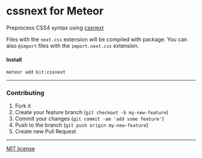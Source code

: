 # cssnext for Meteor

Preprocess CSS4 syntax using [cssnext](https://github.com/cssnext/cssnext)

Files with the `next.css` extension will be compiled with package.
You can also `@import` files with the `import.next.css` extension.

#### Install
```
meteor add kit:cssnext
```

---

### Contributing
1. Fork it
2. Create your feature branch (`git checkout -b my-new-feature`)
3. Commit your changes (`git commit -am 'add some feature'`)
4. Push to the branch (`git push origin my-new-feature`)
5. Create new Pull Request

---

[MIT license](http://opensource.org/licenses/MIT)